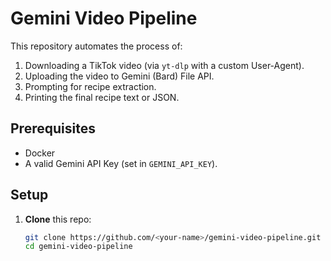 # Gemini Video Pipeline

This repository automates the process of:

1. Downloading a TikTok video (via `yt-dlp` with a custom User-Agent).
2. Uploading the video to Gemini (Bard) File API.
3. Prompting for recipe extraction.
4. Printing the final recipe text or JSON.

## Prerequisites

- Docker
- A valid Gemini API Key (set in `GEMINI_API_KEY`).

## Setup

1. **Clone** this repo:
   ```bash
   git clone https://github.com/<your-name>/gemini-video-pipeline.git
   cd gemini-video-pipeline
